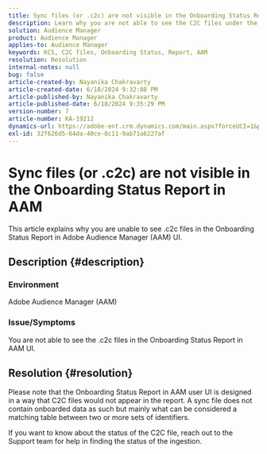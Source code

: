 ```yaml
---
title: Sync files (or .c2c) are not visible in the Onboarding Status Report in AAM
description: Learn why you are not able to see the C2C files under the Onboarding Status Report in Adobe Audience Manager (AAM) UI.
solution: Audience Manager
product: Audience Manager
applies-to: Audience Manager
keywords: KCS, C2C files, Onboarding Status, Report, AAM
resolution: Resolution
internal-notes: null
bug: false
article-created-by: Nayanika Chakravarty
article-created-date: 6/18/2024 9:32:08 PM
article-published-by: Nayanika Chakravarty
article-published-date: 6/18/2024 9:35:29 PM
version-number: 7
article-number: KA-19212
dynamics-url: https://adobe-ent.crm.dynamics.com/main.aspx?forceUCI=1&pagetype=entityrecord&etn=knowledgearticle&id=42c5b831-ba2d-ef11-840a-000d3a5b439f
exl-id: 32f626d5-64da-40ce-8c11-9ab71a6227af
---
```

# Sync files (or .c2c) are not visible in the Onboarding Status Report in AAM


This article explains why you are unable to see .c2c files in the Onboarding Status Report in Adobe Audience Manager (AAM) UI.

## Description {#description}


### <b>Environment</b>

Adobe Audience Manager (AAM)

### <b>Issue/Symptoms</b>

You are not able to see the .c2c files in the Onboarding Status Report in AAM UI.


## Resolution {#resolution}


Please note that the Onboarding Status Report in AAM user UI is designed in a way that C2C files would not appear in the report. A sync file does not contain onboarded data as such but mainly what can be considered a matching table between two or more sets of identifiers.

If you want to know about the status of the C2C file, reach out to the Support team for help in finding the status of the ingestion.
